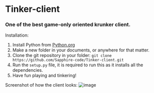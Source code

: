 # Tinker-client

### One of the best game-only oriented krunker client.

Installation:
1. Install Python from [Python.org](https://www.python.org/)
2. Make a new folder in your documents, or anywhere for that matter.
3. Clone the git repository in your folder: `git clone https://github.com/Sapphire-code/Tinker-client.git`
4. Run the `setup.py` file, it is required to run this as it installs all the dependencies.
5. Have fun playing and tinkering!

Screenshot of how the client looks:
![image](https://user-images.githubusercontent.com/85494077/223689365-7fb32aa5-0bdb-4887-80dc-756e9dea7d2a.png)
